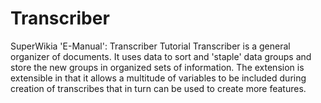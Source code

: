 Transcriber
===========

SuperWikia 'E-Manual': Transcriber Tutorial Transcriber is a general organizer of documents. It uses data to sort and 'staple' data groups and store the new groups in organized sets of information. The extension is extensible in that it allows a multitude of variables to be included during creation of transcribes that in turn can be used to create more features.
